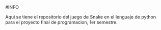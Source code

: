 #INFO

Aqui se tiene el repositorio del juego de Snake en el lenguaje de python para el proyecto final de programacion, 1er semestre.
